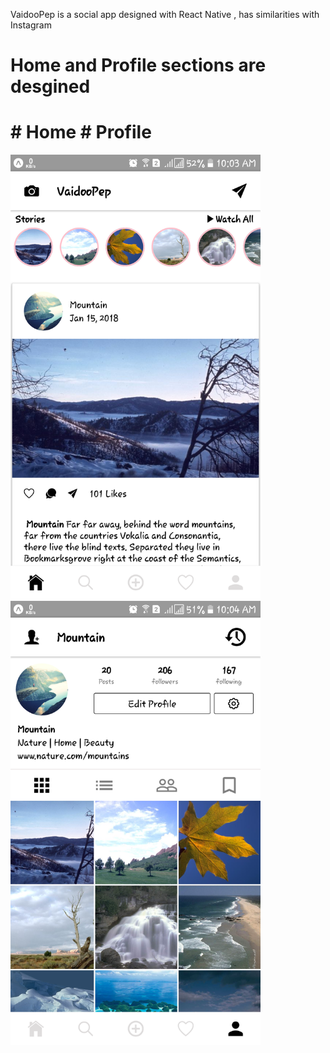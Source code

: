 VaidooPep is a social app designed with React Native , has similarities with Instagram
# Home and Profile sections are desgined

# # Home                                          # Profile
<img src="images/image_1.png" width="400px"/>   <img src="images/image_2.png" width="400px"/>
